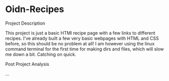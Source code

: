 # Oidn-Recipes

Project Description

This project is just a basic HTMl recipe page with 
a few links to different recipes. I've already built 
a few very basic webpages with HTML and CSS before, so this 
should be no problem at all! I am however using the 
linux command terminal for the first time for making 
dirs and files, which will slow me down a bit. Catching
 on quick.

Post Project Analysis

...
